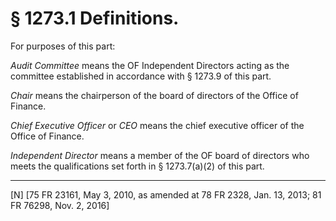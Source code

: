 # § 1273.1   Definitions.

For purposes of this part:


*Audit Committee* means the OF Independent Directors acting as the committee established in accordance with § 1273.9 of this part.


*Chair* means the chairperson of the board of directors of the Office of Finance.


*Chief Executive Officer* or *CEO* means the chief executive officer of the Office of Finance.


*Independent Director* means a member of the OF board of directors who meets the qualifications set forth in § 1273.7(a)(2) of this part.



---

[N] [75 FR 23161, May 3, 2010, as amended at 78 FR 2328, Jan. 13, 2013; 81 FR 76298, Nov. 2, 2016]




